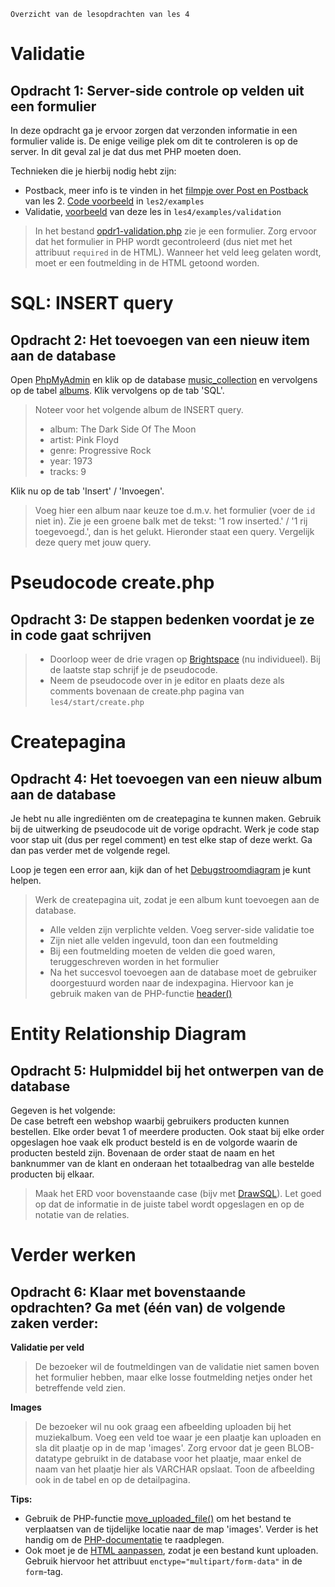     Overzicht van de lesopdrachten van les 4

Validatie
=========

Opdracht 1: Server-side controle op velden uit een formulier
------------------------------------------------

In deze opdracht ga je ervoor zorgen dat verzonden informatie in een formulier valide is. De enige veilige plek om dit te controleren is op de server. In dit geval zal je dat dus met PHP moeten doen.

Technieken die je hierbij nodig hebt zijn:

*   Postback, meer info is te vinden in het [filmpje over Post en Postback](https://brightspace.hr.nl/d2l/le/lessons/28859/topics/244606) van les 2. [Code voorbeeld](../../les2/examples/) in `les2/examples`
*   Validatie, [voorbeeld](../../les4/examples/validation) van deze les in `les4/examples/validation`

> In het bestand [opdr1-validation.php](opdr1-validation.php) zie je een formulier. Zorg ervoor dat het formulier in PHP wordt gecontroleerd (dus niet met het attribuut `required` in de HTML). Wanneer het veld leeg gelaten wordt, moet er een foutmelding in de HTML getoond worden.

SQL: INSERT query
=================

Opdracht 2: Het toevoegen van een nieuw item aan de database
------------------------------------------------

Open [PhpMyAdmin](http://localhost/phpmyadmin/) en klik op de database [music\_collection](http://localhost/phpmyadmin/index.php?route=/database/sql&db=music_collection) en vervolgens op de tabel [albums](http://localhost/phpmyadmin/index.php?route=/table/sql&db=music_collection&table=albums). Klik vervolgens op de tab 'SQL'.

> Noteer voor het volgende album de INSERT query.
>
> *   album: The Dark Side Of The Moon
> *   artist: Pink Floyd
> *   genre: Progressive Rock
> *   year: 1973
> *   tracks: 9

Klik nu op de tab 'Insert' / 'Invoegen'.

> Voeg hier een album naar keuze toe d.m.v. het formulier (voer de `id` niet in).
> Zie je een groene balk met de tekst: '1 row inserted.' / '1 rij toegevoegd.', dan is het gelukt. Hieronder staat een query. Vergelijk deze query met jouw query.

Pseudocode create.php
=====================

Opdracht 3: De stappen bedenken voordat je ze in code gaat schrijven
--------------------------------------------------------

> *   Doorloop weer de drie vragen op [Brightspace](https://brightspace.hr.nl/d2l/le/lessons/28859/topics/247561) (nu individueel). Bij de laatste stap schrijf je de pseudocode.
> *   Neem de pseudocode over in je editor en plaats deze als comments bovenaan de create.php pagina van `les4/start/create.php`

Createpagina
============

Opdracht 4: Het toevoegen van een nieuw album aan de database
-------------------------------------------------

Je hebt nu alle ingrediënten om de createpagina te kunnen maken. Gebruik bij de uitwerking de pseudocode uit de vorige opdracht. Werk je code stap voor stap uit (dus per regel comment) en test elke stap of deze werkt. Ga dan pas verder met de volgende regel.

Loop je tegen een error aan, kijk dan of het [Debugstroomdiagram](https://brightspace.hr.nl/d2l/le/lessons/28859/units/231506) je kunt helpen.

> Werk de createpagina uit, zodat je een album kunt toevoegen aan de database.
>
> *   Alle velden zijn verplichte velden. Voeg server-side validatie toe
> *   Zijn niet alle velden ingevuld, toon dan een foutmelding
> *   Bij een foutmelding moeten de velden die goed waren, teruggeschreven worden in het formulier
> *   Na het succesvol toevoegen aan de database moet de gebruiker doorgestuurd worden naar de indexpagina. Hiervoor kan je gebruik maken van de PHP-functie [header()](https://www.php.net/manual/en/function.header.php)

Entity Relationship Diagram
===========================

Opdracht 5: Hulpmiddel bij het ontwerpen van de database
--------------------------------------------

Gegeven is het volgende:  
De case betreft een webshop waarbij gebruikers producten kunnen bestellen. Elke order bevat 1 of meerdere producten. Ook staat bij elke order opgeslagen hoe vaak elk product besteld is en de volgorde waarin de producten besteld zijn. Bovenaan de order staat de naam en het banknummer van de klant en onderaan het totaalbedrag van alle bestelde producten bij elkaar.

> Maak het ERD voor bovenstaande case (bijv met [DrawSQL](https://drawsql.app/)). Let goed op dat de informatie in de juiste tabel wordt opgeslagen en op de notatie van de relaties.

Verder werken
=============

Opdracht 6: Klaar met bovenstaande opdrachten? Ga met (één van) de volgende zaken verder:
-----------------------------------------------------------------------------

**Validatie per veld**

> De bezoeker wil de foutmeldingen van de validatie niet samen boven het formulier hebben, maar elke losse foutmelding netjes onder het betreffende veld zien.

**Images**

> De bezoeker wil nu ook graag een afbeelding uploaden bij het muziekalbum. Voeg een veld toe waar je een plaatje kan uploaden en sla dit plaatje op in de map 'images'. Zorg ervoor dat je geen BLOB-datatype gebruikt in de database voor het plaatje, maar enkel de naam van het plaatje hier als VARCHAR opslaat. Toon de afbeelding ook in de tabel en op de detailpagina.

**Tips:**

*   Gebruik de PHP-functie [move\_uploaded\_file()](https://www.php.net/manual/en/function.move-uploaded-file.php) om het bestand te verplaatsen van de tijdelijke locatie naar de map 'images'. Verder is het handig om de [PHP-documentatie](https://www.php.net/manual/en/features.file-upload.post-method.php) te raadplegen.
*   Ook moet je de [HTML aanpassen](https://www.geeksforgeeks.org/define-multipart-form-data/), zodat je een bestand kunt uploaden. Gebruik hiervoor het attribuut `enctype="multipart/form-data"` in de `form`\-tag.